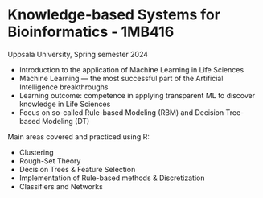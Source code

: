 # Knowledge-based Systems for Bioinformatics - 1MB416
Uppsala University, 
Spring semester 2024

* Introduction to the application of Machine Learning in Life Sciences
* Machine Learning — the most successful part of the Artificial Intelligence breakthroughs
* Learning outcome: competence in applying transparent ML to discover knowledge in Life Sciences
* Focus on so-called Rule-based Modeling (RBM) and Decision Tree-based Modeling (DT)

Main areas covered and practiced using R:

* Clustering
* Rough-Set Theory
* Decision Trees & Feature Selection
* Implementation of Rule-based methods & Discretization
* Classifiers and Networks
